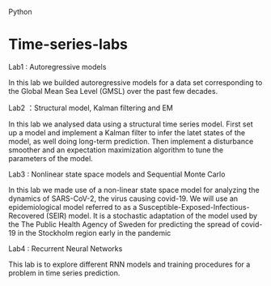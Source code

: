 Python

# Time-series-labs
Lab1 : Autoregressive models

In this lab we builded autoregressive models for a data set corresponding to the Global Mean Sea Level (GMSL) over the past few decades. 

Lab2 ：Structural model, Kalman filtering and EM

In this lab we analysed data using a structural time series model. First set up a model and implement a Kalman filter to infer the latet states of the model, as well doing long-term prediction. Then implement a disturbance smoother and an expectation maximization algorithm to tune the parameters of the model. 

Lab3 : Nonlinear state space models and Sequential Monte Carlo

In this lab we made use of a non-linear state space model for analyzing the dynamics of SARS-CoV-2, the virus causing covid-19. We will use an epidemiological model referred to as a Susceptible-Exposed-Infectious-Recovered (SEIR) model. It is a stochastic adaptation of the model used by the The Public Health Agency of Sweden for predicting the spread of covid-19 in the Stockholm region early in the pandemic

Lab4 : Recurrent Neural Networks

This lab is to explore different RNN models and training procedures for a problem in time series prediction. 
